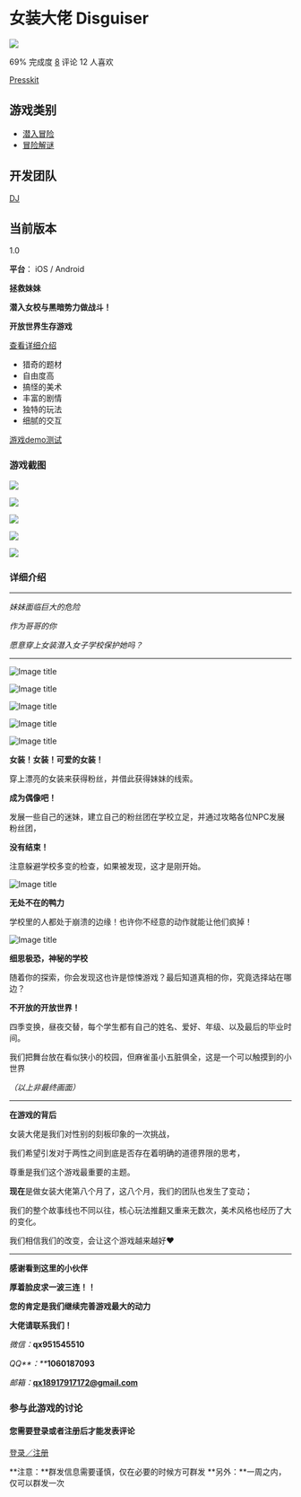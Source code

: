 # 女装大佬 Disguiser

![](https://hive.indienova.com/farm/gameimg/2019/05/l-7999448-x7xkRv.jpg_w1920)

69% 完成度 [8](#comments) 评论 12 人喜欢

[Presskit](/g/disguiser/presskit)

## 游戏类别

-   [潜入冒险](/usergames/cate/16/p/1)
-   [冒险解谜](/usergames/cate/21/p/1)

## 开发团队

[DJ](/u/djaaaa)

## 当前版本

1.0

**平台**： iOS / Android

**拯救妹妹**

**潜入女校与黑暗势力做战斗！**

**开放世界生存游戏**

[查看详细介绍](#gameDetailSection)

-   猎奇的题材
-   自由度高
-   搞怪的美术
-   丰富的剧情
-   独特的玩法
-   细腻的交互

[游戏demo测试](https://v.qq.com/txp/iframe/player.html?auto=0&vid=k0891g6w8cu)

### 游戏截图

[![](https://hive.indienova.com/farm/gameimg/2019/06/img-1757776-yPqbLl.png_h200)](https://hive.indienova.com/farm/gameimg/2019/06/img-1757776-yPqbLl.png_webp)

[![](https://hive.indienova.com/farm/gameimg/2019/06/img-1757873-NEzbHj.png_h200)](https://hive.indienova.com/farm/gameimg/2019/06/img-1757873-NEzbHj.png_webp)

[![](https://hive.indienova.com/farm/gameimg/2019/06/img-1757873-pnDciu.png_h200)](https://hive.indienova.com/farm/gameimg/2019/06/img-1757873-pnDciu.png_webp)

[![](https://hive.indienova.com/farm/gameimg/2019/06/img-1757892-apNdVV.png_h200)](https://hive.indienova.com/farm/gameimg/2019/06/img-1757892-apNdVV.png_webp)

[![](https://hive.indienova.com/farm/gameimg/2019/06/img-1757892-GpIPbe.png_h200)](https://hive.indienova.com/farm/gameimg/2019/06/img-1757892-GpIPbe.png_webp)

### 详细介绍

---

_妹妹面临巨大的危险_

_作为哥哥的你_

_愿意穿上女装潜入女子学校保护她吗？_

---

![Image title](https://hive.indienova.com/farm/blog/2019/05/u-6985487207322oX.png_webp)

![Image title](https://hive.indienova.com/farm/blog/2019/05/u-698548720775Fad.png_webp)

![Image title](https://hive.indienova.com/farm/blog/2019/05/u-698548720848zOb.png_webp)

![Image title](https://hive.indienova.com/farm/blog/2019/05/u-698548720879JjU.png_webp)

![Image title](https://hive.indienova.com/farm/blog/2019/05/u-698548717031sQ8.gif)

**女装！女装！可爱的女装！**

穿上漂亮的女装来获得粉丝，并借此获得妹妹的线索。

**成为偶像吧！**

发展一些自己的迷妹，建立自己的粉丝团在学校立足，并通过攻略各位NPC发展粉丝团，

**没有结束！**

注意躲避学校多变的检查，如果被发现，这才是刚开始。

![Image title](https://hive.indienova.com/farm/blog/2019/05/u-698548720006Suw.gif)

**无处不在的鸭力**

学校里的人都处于崩溃的边缘！也许你不经意的动作就能让他们疯掉！

![Image title](https://hive.indienova.com/farm/blog/2019/05/u-698548718277veR.gif)

**细思极恐，神秘的学校**

随着你的探索，你会发现这也许是惊悚游戏？最后知道真相的你，究竟选择站在哪边？

**不开放的开放世界！**

四季变换，昼夜交替，每个学生都有自己的姓名、爱好、年级、以及最后的毕业时间。

我们把舞台放在看似狭小的校园，但麻雀虽小五脏俱全，这是一个可以触摸到的小世界

_（以上非最终画面）_

---

**在游戏的背后**

女装大佬是我们对性别的刻板印象的一次挑战，

我们希望引发对于两性之间到底是否存在着明确的道德界限的思考，

尊重是我们这个游戏最重要的主题。

**现在**是做女装大佬第八个月了，这八个月，我们的团队也发生了变动；

我们的整个故事线也不同以往，核心玩法推翻又重来无数次，美术风格也经历了大的变化。

我们相信我们的改变，会让这个游戏越来越好❤

--------------------

**感谢看到这里的小伙伴**

**厚着脸皮求一波三连！！**

**您的肯定是我们继续完善游戏最大的动力**

**大佬请联系我们！**

_微信：_**qx951545510**

_QQ**：**_**1060187093**

_邮箱：_**qx18917917172@gmail.com**

### 参与此游戏的讨论

#### 您需要登录或者注册后才能发表评论

[登录／注册](/get/login)

**注意：**群发信息需要谨慎，仅在必要的时候方可群发 **另外：**一周之内，仅可以群发一次